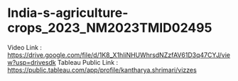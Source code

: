 # India-s-agriculture-crops_2023_NM2023TMID02495
Video Link : https://drive.google.com/file/d/1K8_X1hliNHUWhrsdNZzfAV61D3q47CYJ/view?usp=drivesdk
Tableau Public Link : https://public.tableau.com/app/profile/kantharya.shrimari/vizzes
